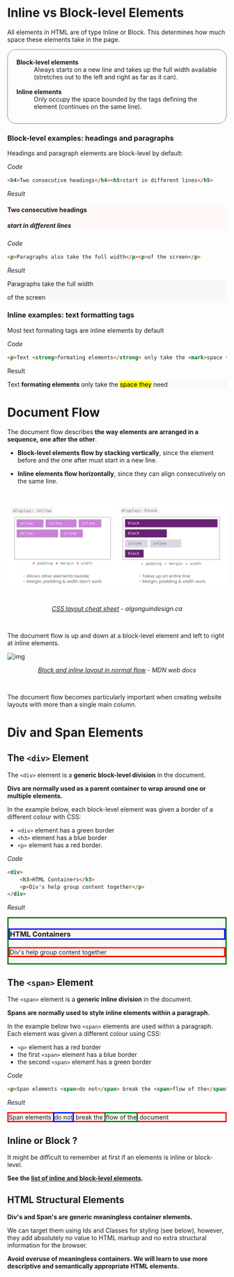 # Inline vs Block-level Elements

All elements in HTML are of type Inline or Block. This determines how much space these elements take in the page.



<dl style="border: 1px solid gray; padding: 20px 20px 30px 20px; border-radius: 20px;
:">
    <dt><strong>Block-level elements</strong></dt>
    <dd>Always starts on a new line and takes up the full  width available (stretches out to the left and right as far as it can).</dd>
    <br>
    <dt><strong>Inline elements</strong></dt>
    <dd>Only occupy the space bounded by the tags defining the element (continues on the same line).</dd>
</dl>



### Block-level examples: headings and paragraphs

Headings and paragraph elements are block-level by default:



*Code*

```html
<h4>Two consecutive headings</h4><h5>start in different lines</h5>
```

*Result*

<div style="background-color: rgb(2448, 248, 246)">
	<h4>Two consecutive headings</h4><h5>start in different lines</h5>
</div>



*Code*

```html
<p>Paragraphs also take the full width</p><p>of the screen</p>
```

*Result*

<div style="background-color: rgb(248, 248, 246)">
	<p>Paragraphs take the full width</p><p>of the screen</p>
</div>



### Inline examples: text formatting tags

Most text formating tags are inline elements by default



*Code*

```html
<p>Text <strong>formating elements</strong> only take the <mark>space they</mark> need</p>
```

Result

<div style="background-color: rgb(248, 248, 246)">
	<p>Text <strong>formating elements</strong> only take the <mark>space they</mark> need</p>
</div>



# Document Flow

The document flow describes **the way elements are arranged in a sequence, one after the other**.



- **Block-level elements flow by stacking vertically**, since the element before and the one after must start in a new line.

- **Inline elements flow horizontally**, since they can align consecutively on the same line.

  <br>

![inline_vs_block_algonquin](./assets/inline_vs_block_algonquin.png "block comparison of inline vs block elements by algonquindesign.ca")

<br>

<p align="center"><a href="https://learn-the-web.algonquindesign.ca/topics/css-layout-cheat-sheet"><em>CSS layout cheat sheet</em></a> <em>- algonguindesign.ca</em></p>

<br>

The document flow is up and down at a block-level element and left to right at inline elements.



![img](https://mdn.mozillademos.org/files/16125/mdn-horizontal.png)

<p align="center"><a href="https://developer.mozilla.org/en-US/docs/Web/CSS/CSS_Flow_Layout/Block_and_Inline_Layout_in_Normal_Flow"><em>Block and inline layout in normal flow</em></a> <em> - MDN web docs</em></p>

<br>

The document flow becomes particularly important when creating website layouts with more than a single main column.



# Div and Span Elements


## The `<div>` Element

The `<div>` element is a **generic block-level division** in the document.

**Divs are normally used as a parent container to wrap around one or multiple elements.**


In the example below, each block-level element was given a border of a different colour with CSS:

- `<div>` element has a green border
- `<h3>` element has a blue border
- `<p>` element has a red border.


*Code*

```html
<div>
    <h3>HTML Containers</h3>
	<p>Div's help group content together</p>
</div>
```

*Result*

<div style="background-color: rgb(248, 248, 246)">
<div style="border: 3px solid green;">
    <h3 style="border: 3px solid blue;">HTML Containers</h3>
	<p style="border: 3px solid red;">Div's help group content together</p>
    </div></div>



## The `<span>` Element

The `<span>` element is a **generic inline division** in the document.

**Spans are normally used to style inline elements within a paragraph.**


In the example below two `<span>` elements are used within a paragraph. Each element was given a different colour using CSS:

- `<p>` element has a red border
- the first `<span>` element has a blue border
- the  second `<span>` element has a green border


*Code*

```html
<p>Span elements <span>do not</span> break the <span>flow of the</span> document</p>
```

*Result*

<div style="background-color: rgb(248, 248, 246)">
<p style="border: 3px solid red;">Span elements <span style="border: 3px solid blue;">do not</span> break the <span style="border: 3px solid green;">flow of the</span> document</p>
</div>


## Inline or Block ?

It might be difficult to remember at first if an elements is inline or block-level.

**See the [list of inline and block-level elements](https://www.w3schools.com/html/html_blocks.asp).**



## HTML Structural Elements

**Div's and Span's are generic meaningless container elements.**

We can target them using Ids and Classes for styling (see below), however, they add absolutely no value to HTML markup and no extra structural information for the browser.

**Avoid overuse of meaningless containers. We will learn to use more descriptive and semantically appropriate HTML elements.**

